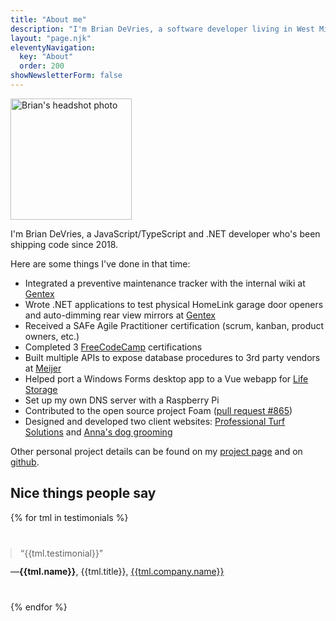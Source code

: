 ```yaml
---
title: "About me"
description: "I'm Brian DeVries, a software developer living in West Michigan. I'm originally from Loveland, Colorado."
layout: "page.njk"
eleventyNavigation:
  key: "About"
  order: 200
showNewsletterForm: false
---
```


<img class="profile-pic bounce-in"
  alt="Brian's headshot photo"
  title="That's me!"
  height="194"
  width="194"
  src="/images/BrianProfilePic.jpg" />

I'm Brian DeVries, a JavaScript/TypeScript and .NET developer who's been shipping code since 2018.

Here are some things I've done in that time:

- Integrated a preventive maintenance tracker with the internal wiki at [Gentex](https://www.gentex.com)
- Wrote .NET applications to test physical HomeLink garage door openers and auto-dimming rear view mirrors at [Gentex](https://www.gentex.com)
- Received a SAFe Agile Practitioner certification (scrum, kanban, product owners, etc.)
- Completed 3 [FreeCodeCamp](https://freecodecamp.org) certifications
- Built multiple APIs to expose database procedures to 3rd party vendors at [Meijer](https://www.meijer.com)
- Helped port a Windows Forms desktop app to a Vue webapp for [Life Storage](https://lifestorage.com)
- Set up my own DNS server with a Raspberry Pi
- Contributed to the open source project Foam ([pull request #865](https://github.com/foambubble/foam/pull/865))
- Designed and developed two client websites: [Professional Turf Solutions](/projects/pro-turf-solutions) and [Anna's dog grooming](https://annasdoggrooming.netlify.app)

Other personal project details can be found on my [project page](/projects) and on [github](https://github.com/techcarpenter).

## Nice things people say

<!-- List testimonials -->
{% for tml in testimonials %}
<figure class="testimonial">
<blockquote class="testimonial-quote">“{{tml.testimonial}}”</blockquote>
<figcaption class="testimonial-caption">
—<strong>{{tml.name}}</strong>, {{tml.title}}, <a href="{{tml.company.url}}" rel="noreferrer nofollow">{{tml.company.name}}</a>
</figcaption>
</figure>
{% endfor %}

<style>
  .testimonial {
    margin: 2.5rem 0;
  }
  .testimonial-quote {
    margin: 0;
  }
  .testimonial-caption {
    margin-top: 0.75rem;
  }
</style>